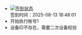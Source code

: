 - [![签到状态](https://github.com/womade/Cloud189-Actions/actions/workflows/main.yml/badge.svg?branch=main)](https://github.com/womade/Cloud189-Actions/actions/workflows/main.yml) <br> 签到时间：2025-08-13 18:48:01
- 开始执行帐号1
- 设备ID不存在，需要二次设备校验
